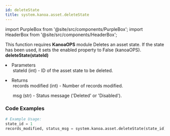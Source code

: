 ```yaml
---
id: deleteState
title: system.kanoa.asset.deleteState
---
```


import PurpleBox from '@site/src/components/PurpleBox';
import HeaderBox from '@site/src/components/HeaderBox';

<PurpleBox>This function requires <b>KanoaOPS</b> module</PurpleBox>
<HeaderBox header="Description">Deletes an asset state. If the state has been used, it sets the enabled property to False (kanoaOPS).</HeaderBox>
<HeaderBox header="Syntax">
    <b>deleteState(stateId)</b>
    <li> Parameters <br />
        <ul>stateId (int) - ID of the asset state to be deleted.</ul>
    </li>
    <li> Returns <br />
        <ul>records modified (int) - Number of records modified.</ul>
        <ul>msg (str) - Status message ('Deleted' or 'Disabled').</ul>
    </li>
</HeaderBox>

### Code Examples

```python
# Example Usage:
state_id = 1
records_modified, status_msg = system.kanoa.asset.deleteState(state_id)
